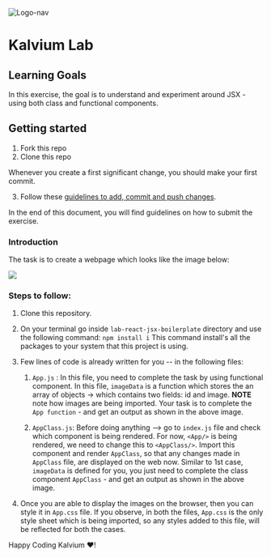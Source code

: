 ![Logo-nav](https://s3.ap-south-1.amazonaws.com/kalvi-education.github.io/front-end-web-development/Kalvium-Logo.png)

# Kalvium Lab 

## Learning Goals

In this exercise, the goal is to understand and experiment around JSX - using both class and functional components. 

## Getting started

1. Fork this repo
2. Clone this repo

Whenever you create a first significant change, you should make your first commit.

3. Follow these [guidelines to add, commit and push changes](https://github.com/FACEPrep-ProGrad/general-guidelines-labs-project-builders.git).

In the end of this document, you will find guidelines on how to submit the exercise.

### Introduction
The task is to create a webpage which looks like the image below:

![](https://s3.ap-south-1.amazonaws.com/kalvi-education.github.io/front-end-web-development/lab-react-jsx.png)

### Steps to follow:
1. Clone this repository.
2. On your terminal go inside `lab-react-jsx-boilerplate` directory and use the following command:
   `npm install i`
   This command install's all the packages to your system that this project is using.
3. Few lines of code is already written for you -- in the following files:
    1. `App.js` : In this file, you need to complete the task by using functional component. 
        In this file, `imageData` is a function which stores the an array of objects -> which contains two fields: id and image.
        **NOTE** note how images are being imported. 
        Your task is to complete the `App function` - and get an output as shown in the above image.
    
    2. `AppClass.js`: Before doing anything --> go to `index.js` file and check which component is being
        rendered. For now, `<App/>` is being rendered, we need to change this to `<AppClass/>`. Import this 
        component and render `AppClass`, so that any changes made in `AppClass` file, are displayed on the web now.
        Similar to 1st case, `imageData` is defined for you, you just need to complete the class component `AppClass` - and get an output as shown in the above image.

4. Once you are able to display the images on the browser, then you can style it in `App.css` file. If you
   observe, in both the files, `App.css` is the only style sheet which is being imported, so any styles added 
   to this file, will be reflected for both the cases.

Happy Coding Kalvium ❤️!